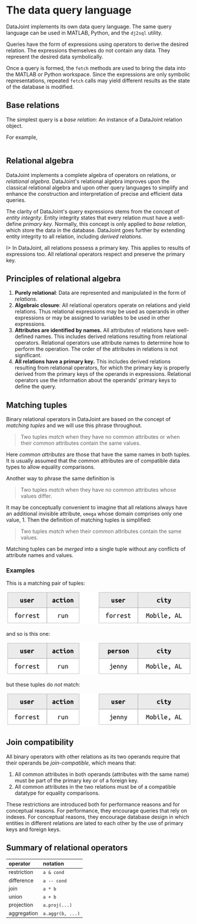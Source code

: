# The data query language 
DataJoint implements its own data query language.  The same query language can be used in MATLAB, Python, and the `dj2sql` utility.  

Queries have the form of expressions using operators to derive the desired relation.  The expressions themselves do not contain any data.  They represent the desired data symbolically. 

Once a query is formed, the `fetch` methods are used to bring the data into the MATLAB or Python workspace.  Since the expressions are only symbolic representations, repeated `fetch` calls may yield different results as the state of the database is modified.

## Base relations
The simplest query is a *base relation*:  An instance of a DataJoint relation object.

For example, 
```python
```

## Relational algebra
DataJoint implements a complete algebra of operators on relations, or *relational algebra*.
DataJoint's relational algebra improves upon the classical relational algebra and upon other query languages to simplify and enhance the construction and interpretation of precise and efficient data queries.

The clarity of DataJoint's query expressions stems from the concept of *entity integrity*.  Entity integrity states that every relation must have a well-define *primary key*.  Normally, this concept is only applied to *base relation*, which store the data in the database.  DataJoint goes further by extending entity integrity to all relation, including *derived relations*.

I> In DataJoint, all relations possess a primary key.  This applies to results of expressions too.  All relational operators respect and preserve the primary key.


## Principles of relational algebra
1. **Purely relational**: Data are represented and manipulated in the form of *relations*. 
1. **Algebraic closure**: All relational operators operate on relations and yield relations.  Thus relational expressions may be used as operands in other expressions or may be assigned to variables to be used in other expressions.
1. **Attributes are identified by names.**  All attributes of relations have well-defined names. This includes derived relations resulting from relational operators.  Relational operators use attribute names to determine how to perform the operation. The order of the attributes in relations is not significant.
1. **All relations have a primary key.**  This includes derived relations resulting from relational operators, for which the primary key is properly derived from the primary keys of the operands in expressions.  Relational operators use the information about the operands' primary keys to define the query.

## Matching tuples
Binary relational operators in DataJoint are based on the concept of *matching tuples* and we will use this phrase throughout.  

> Two tuples *match* when they have no common attributes or when their common attributes contain the same values.

Here *common attributes* are those that have the same names in both tuples.  It is usually assumed that the common attributes are of compatible data types to allow equality comparisons.

Another way to phrase the same definition is 

> Two tuples *match* when they have no common attributes whose values differ.

It may be conceptually convenient to imagine that all relations always have an additional invisible attribute, `omega` whose domain comprises only one value, 1.  Then the definition of matching tuples is simplified: 

> Two tuples *match* when their common attributes contain the same values.

Matching tuples can be *merged* into a single tuple without any conflicts of attribute names and values.

### Examples
This is a matching pair of tuples:

![](images/matched_tuples1.png)

and so is this one:

![](images/matched_tuples2.png)

but these tuples do *not* match:

![](images/matched_tuples3.png)

## Join compatibility
All binary operators with other relations as its two operands require that their operands be *join-compatible*, which means that:

1. All common attributes in both operands (attributes with the same name) must be part of the primary key or of a foreign key.
2. All common attributes in the two relations must be of a compatible datatype for equality comparisons.

These restrictions are introduced both for performance reasons and for conceptual reasons.  For  performance, they encourage queries that rely on indexes.  For conceptual reasons, they encourage database design in which entities in different relations are lated to each other by the use of primary keys and foreign keys.


## Summary of relational operators

| operator | notation
|:--|:--|
| restriction | `a & cond` |
| difference  | `a -- cond` |
| join        | `a * b`    | 
| union       | `a + b`    | 
| projection  | `a.proj(...)` | 
| aggregation | `a.aggr(b, ...)` | 

